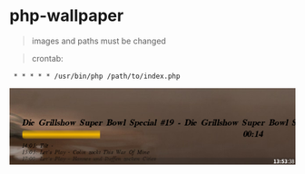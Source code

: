 # php-wallpaper

> images and paths must be changed

> crontab:
```
 * * * * * /usr/bin/php /path/to/index.php
```

![Screenshot](screenshot_2.png)

